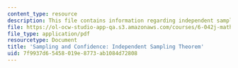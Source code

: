 ```yaml
---
content_type: resource
description: This file contains information regarding independent sampling theorem.
file: https://ol-ocw-studio-app-qa.s3.amazonaws.com/courses/6-042j-mathematics-for-computer-science-spring-2015/7f9937d65458019e8773ab1084d72808_MIT6_042JS15_IndependSmpling.pdf
file_type: application/pdf
resourcetype: Document
title: 'Sampling and Confidence: Independent Sampling Theorem'
uid: 7f9937d6-5458-019e-8773-ab1084d72808
---
```

